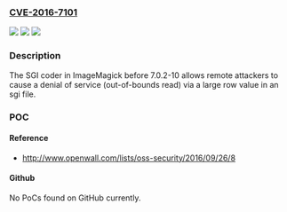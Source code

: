 ### [CVE-2016-7101](https://cve.mitre.org/cgi-bin/cvename.cgi?name=CVE-2016-7101)
![](https://img.shields.io/static/v1?label=Product&message=n%2Fa&color=blue)
![](https://img.shields.io/static/v1?label=Version&message=n%2Fa&color=blue)
![](https://img.shields.io/static/v1?label=Vulnerability&message=n%2Fa&color=brighgreen)

### Description

The SGI coder in ImageMagick before 7.0.2-10 allows remote attackers to cause a denial of service (out-of-bounds read) via a large row value in an sgi file.

### POC

#### Reference
- http://www.openwall.com/lists/oss-security/2016/09/26/8

#### Github
No PoCs found on GitHub currently.

